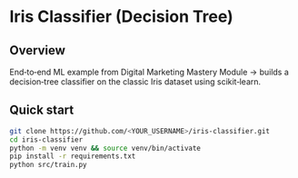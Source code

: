 # Iris Classifier (Decision Tree)

## Overview
End‑to‑end ML example from Digital Marketing Mastery Module → builds a decision‑tree classifier on the classic Iris dataset using scikit‑learn.

## Quick start
```bash
git clone https://github.com/<YOUR_USERNAME>/iris-classifier.git
cd iris-classifier
python -m venv venv && source venv/bin/activate
pip install -r requirements.txt
python src/train.py
